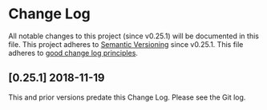 <!--
SPDX-License-Identifier: GPL-3.0-or-later
Copyright 2020 John Florian <jflorian@doubledog.org>

This file is part of mirrmaid.
-->


# Change Log

All notable changes to this project (since v0.25.1) will be documented in this file.  This project adheres to [Semantic Versioning](http://semver.org/) since v0.25.1.  This file adheres to [good change log principles](http://keepachangelog.com/).

<!-- Template

## [VERSION] WIP
### Added
### Changed
### Deprecated
### Removed
### Fixed
### Security

-->

## [0.25.1] 2018-11-19
This and prior versions predate this Change Log.  Please see the Git log.
